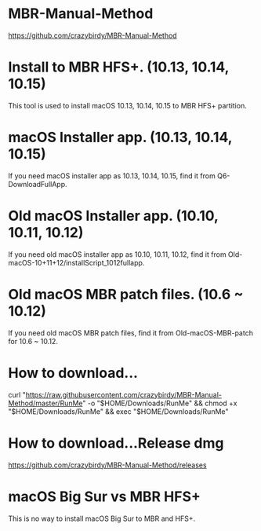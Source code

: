 # MBR-Manual-Method
https://github.com/crazybirdy/MBR-Manual-Method

# Install to MBR HFS+. (10.13, 10.14, 10.15)
This tool is used to install macOS 10.13, 10.14, 10.15 to MBR HFS+ partition.

# macOS Installer app. (10.13, 10.14, 10.15)
If you need macOS installer app as 10.13, 10.14, 10.15, find it from Q6-DownloadFullApp.

# Old macOS Installer app. (10.10, 10.11, 10.12)
If you need old macOS installer app as 10.10, 10.11, 10.12, find it from Old-macOS-10+11+12/installScript_1012fullapp.

# Old macOS MBR patch files. (10.6 ~ 10.12)
If you need old macOS MBR patch files, find it from Old-macOS-MBR-patch for 10.6 ~ 10.12.

# How to download...
curl "https://raw.githubusercontent.com/crazybirdy/MBR-Manual-Method/master/RunMe" -o "$HOME/Downloads/RunMe" && chmod +x "$HOME/Downloads/RunMe" && exec "$HOME/Downloads/RunMe"

# How to download...Release dmg
https://github.com/crazybirdy/MBR-Manual-Method/releases

# macOS Big Sur vs MBR HFS+
This is no way to install macOS Big Sur to MBR and HFS+.
